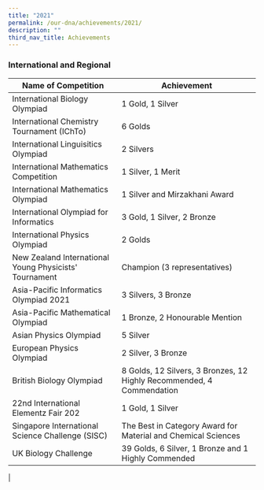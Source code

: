 ```yaml
---
title: "2021"
permalink: /our-dna/achievements/2021/
description: ""
third_nav_title: Achievements
---
```

### **International and Regional**

| Name of Competition | Achievement |
|---|---|
| International Biology Olympiad | 1 Gold, 1 Silver |
| International Chemistry Tournament (IChTo) | 6 Golds     |
| International Linguisitics Olympiad  | 2 Silvers  |
|  International Mathematics Competition |  1 Silver, 1 Merit |
| International Mathematics Olympiad  | 1 Silver and Mirzakhani Award  |
| International Olympiad for Informatics  | 3 Gold, 1 Silver, 2 Bronze  |
| International Physics Olympiad  | 2 Golds  |
|  New Zealand International Young Physicists' Tournament    |  Champion (3 representatives) |
| Asia-Pacific Informatics Olympiad 2021  |  3 Silvers, 3 Bronze |
| Asia-Pacific Mathematical Olympiad  | 1 Bronze, 2 Honourable Mention  |
| Asian Physics Olympiad | 5 Silver  |
|  European Physics Olympiad | 2 Silver, 3 Bronze  |
|  British Biology Olympiad | 8 Golds, 12 Silvers, 3 Bronzes, 12 Highly Recommended, 4 Commendation  |
| 22nd International Elementz Fair 202 | 1 Gold, 1 Silver  |
|  Singapore International Science Challenge (SISC) |  The Best in Category Award for Material and Chemical Sciences |
|  UK Biology Challenge |  39 Golds, 6 Silver, 1 Bronze and 1 Highly Commended |
|
